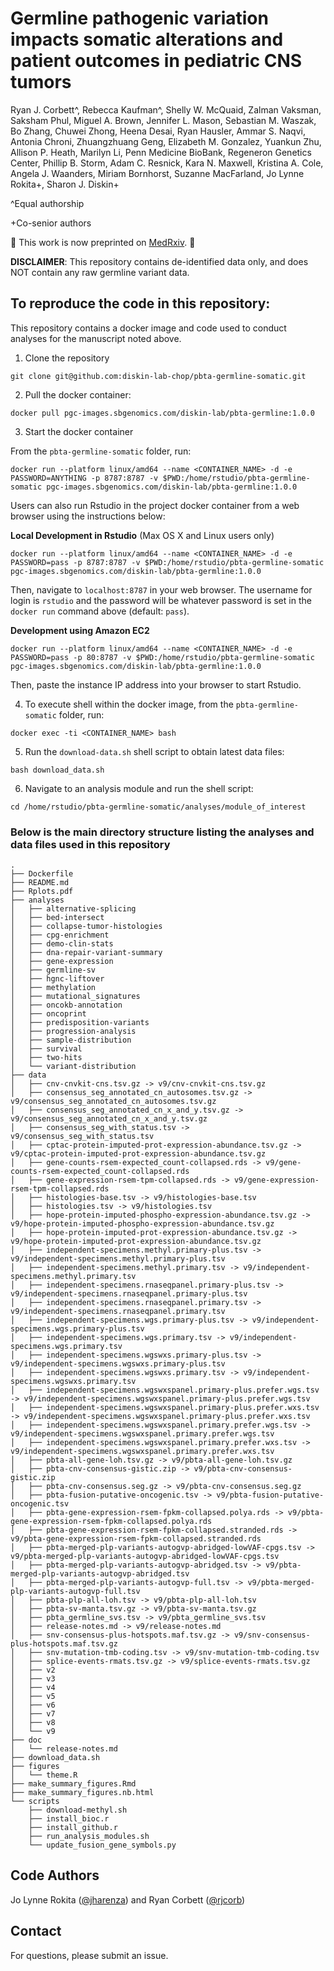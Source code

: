 # Germline pathogenic variation impacts somatic alterations and patient outcomes in pediatric CNS tumors

Ryan J. Corbett^, Rebecca Kaufman^, Shelly W. McQuaid, Zalman Vaksman, Saksham Phul, Miguel A. Brown, Jennifer L. Mason, Sebastian M. Waszak, Bo Zhang, Chuwei Zhong, Heena Desai, Ryan Hausler, Ammar S. Naqvi, Antonia Chroni, Zhuangzhuang Geng, Elizabeth M. Gonzalez, Yuankun Zhu, Allison P. Heath, Marilyn Li, Penn Medicine BioBank, Regeneron Genetics Center, Phillip B. Storm, Adam C. Resnick, Kara N. Maxwell, Kristina A. Cole, Angela J. Waanders, Miriam Bornhorst, Suzanne MacFarland, Jo Lynne Rokita+, Sharon J. Diskin+

^Equal authorship

+Co-senior authors

:tada: This work is now preprinted on [MedRxiv](https://www.medrxiv.org/content/10.1101/2025.02.04.25321499v1). :newspaper:


__DISCLAIMER__: This repository contains de-identified data only, and does NOT contain any raw germline variant data.  

## To reproduce the code in this repository:
This repository contains a docker image and code used to conduct analyses for the manuscript noted above.

1. Clone the repository
```
git clone git@github.com:diskin-lab-chop/pbta-germline-somatic.git
```

2. Pull the docker container:
```
docker pull pgc-images.sbgenomics.com/diskin-lab/pbta-germline:1.0.0
```

3. Start the docker container

From the `pbta-germline-somatic` folder, run:

```
docker run --platform linux/amd64 --name <CONTAINER_NAME> -d -e PASSWORD=ANYTHING -p 8787:8787 -v $PWD:/home/rstudio/pbta-germline-somatic pgc-images.sbgenomics.com/diskin-lab/pbta-germline:1.0.0
```
 
Users can also run Rstudio in the project docker container from a web browser using the instructions below:

__Local Development in Rstudio__ (Max OS X and Linux users only)

```
docker run --platform linux/amd64 --name <CONTAINER_NAME> -d -e PASSWORD=pass -p 8787:8787 -v $PWD:/home/rstudio/pbta-germline-somatic pgc-images.sbgenomics.com/diskin-lab/pbta-germline:1.0.0
```

Then, navigate to `localhost:8787` in your web browser. The username for login is `rstudio` and the password will be whatever password is set in the `docker run` command above (default: `pass`).

__Development using Amazon EC2__

```
docker run --platform linux/amd64 --name <CONTAINER_NAME> -d -e PASSWORD=pass -p 80:8787 -v $PWD:/home/rstudio/pbta-germline-somatic pgc-images.sbgenomics.com/diskin-lab/pbta-germline:1.0.0
```

Then, paste the instance IP address into your browser to start Rstudio. 

4. To execute shell within the docker image, from the `pbta-germline-somatic` folder, run:
```
docker exec -ti <CONTAINER_NAME> bash
```

5. Run the `download-data.sh` shell script to obtain latest data files: 
```
bash download_data.sh
```

6. Navigate to an analysis module and run the shell script:
```
cd /home/rstudio/pbta-germline-somatic/analyses/module_of_interest
```


### Below is the main directory structure listing the analyses and data files used in this repository

```
.
├── Dockerfile
├── README.md
├── Rplots.pdf
├── analyses
│   ├── alternative-splicing
│   ├── bed-intersect
│   ├── collapse-tumor-histologies
│   ├── cpg-enrichment
│   ├── demo-clin-stats
│   ├── dna-repair-variant-summary
│   ├── gene-expression
│   ├── germline-sv
│   ├── hgnc-liftover
│   ├── methylation
│   ├── mutational_signatures
│   ├── oncokb-annotation
│   ├── oncoprint
│   ├── predisposition-variants
│   ├── progression-analysis
│   ├── sample-distribution
│   ├── survival
│   ├── two-hits
│   └── variant-distribution
├── data
│   ├── cnv-cnvkit-cns.tsv.gz -> v9/cnv-cnvkit-cns.tsv.gz
│   ├── consensus_seg_annotated_cn_autosomes.tsv.gz -> v9/consensus_seg_annotated_cn_autosomes.tsv.gz
│   ├── consensus_seg_annotated_cn_x_and_y.tsv.gz -> v9/consensus_seg_annotated_cn_x_and_y.tsv.gz
│   ├── consensus_seg_with_status.tsv -> v9/consensus_seg_with_status.tsv
│   ├── cptac-protein-imputed-prot-expression-abundance.tsv.gz -> v9/cptac-protein-imputed-prot-expression-abundance.tsv.gz
│   ├── gene-counts-rsem-expected_count-collapsed.rds -> v9/gene-counts-rsem-expected_count-collapsed.rds
│   ├── gene-expression-rsem-tpm-collapsed.rds -> v9/gene-expression-rsem-tpm-collapsed.rds
│   ├── histologies-base.tsv -> v9/histologies-base.tsv
│   ├── histologies.tsv -> v9/histologies.tsv
│   ├── hope-protein-imputed-phospho-expression-abundance.tsv.gz -> v9/hope-protein-imputed-phospho-expression-abundance.tsv.gz
│   ├── hope-protein-imputed-prot-expression-abundance.tsv.gz -> v9/hope-protein-imputed-prot-expression-abundance.tsv.gz
│   ├── independent-specimens.methyl.primary-plus.tsv -> v9/independent-specimens.methyl.primary-plus.tsv
│   ├── independent-specimens.methyl.primary.tsv -> v9/independent-specimens.methyl.primary.tsv
│   ├── independent-specimens.rnaseqpanel.primary-plus.tsv -> v9/independent-specimens.rnaseqpanel.primary-plus.tsv
│   ├── independent-specimens.rnaseqpanel.primary.tsv -> v9/independent-specimens.rnaseqpanel.primary.tsv
│   ├── independent-specimens.wgs.primary-plus.tsv -> v9/independent-specimens.wgs.primary-plus.tsv
│   ├── independent-specimens.wgs.primary.tsv -> v9/independent-specimens.wgs.primary.tsv
│   ├── independent-specimens.wgswxs.primary-plus.tsv -> v9/independent-specimens.wgswxs.primary-plus.tsv
│   ├── independent-specimens.wgswxs.primary.tsv -> v9/independent-specimens.wgswxs.primary.tsv
│   ├── independent-specimens.wgswxspanel.primary-plus.prefer.wgs.tsv -> v9/independent-specimens.wgswxspanel.primary-plus.prefer.wgs.tsv
│   ├── independent-specimens.wgswxspanel.primary-plus.prefer.wxs.tsv -> v9/independent-specimens.wgswxspanel.primary-plus.prefer.wxs.tsv
│   ├── independent-specimens.wgswxspanel.primary.prefer.wgs.tsv -> v9/independent-specimens.wgswxspanel.primary.prefer.wgs.tsv
│   ├── independent-specimens.wgswxspanel.primary.prefer.wxs.tsv -> v9/independent-specimens.wgswxspanel.primary.prefer.wxs.tsv
│   ├── pbta-all-gene-loh.tsv.gz -> v9/pbta-all-gene-loh.tsv.gz
│   ├── pbta-cnv-consensus-gistic.zip -> v9/pbta-cnv-consensus-gistic.zip
│   ├── pbta-cnv-consensus.seg.gz -> v9/pbta-cnv-consensus.seg.gz
│   ├── pbta-fusion-putative-oncogenic.tsv -> v9/pbta-fusion-putative-oncogenic.tsv
│   ├── pbta-gene-expression-rsem-fpkm-collapsed.polya.rds -> v9/pbta-gene-expression-rsem-fpkm-collapsed.polya.rds
│   ├── pbta-gene-expression-rsem-fpkm-collapsed.stranded.rds -> v9/pbta-gene-expression-rsem-fpkm-collapsed.stranded.rds
│   ├── pbta-merged-plp-variants-autogvp-abridged-lowVAF-cpgs.tsv -> v9/pbta-merged-plp-variants-autogvp-abridged-lowVAF-cpgs.tsv
│   ├── pbta-merged-plp-variants-autogvp-abridged.tsv -> v9/pbta-merged-plp-variants-autogvp-abridged.tsv
│   ├── pbta-merged-plp-variants-autogvp-full.tsv -> v9/pbta-merged-plp-variants-autogvp-full.tsv
│   ├── pbta-plp-all-loh.tsv -> v9/pbta-plp-all-loh.tsv
│   ├── pbta-sv-manta.tsv.gz -> v9/pbta-sv-manta.tsv.gz
│   ├── pbta_germline_svs.tsv -> v9/pbta_germline_svs.tsv
│   ├── release-notes.md -> v9/release-notes.md
│   ├── snv-consensus-plus-hotspots.maf.tsv.gz -> v9/snv-consensus-plus-hotspots.maf.tsv.gz
│   ├── snv-mutation-tmb-coding.tsv -> v9/snv-mutation-tmb-coding.tsv
│   ├── splice-events-rmats.tsv.gz -> v9/splice-events-rmats.tsv.gz
│   ├── v2
│   ├── v3
│   ├── v4
│   ├── v5
│   ├── v6
│   ├── v7
│   ├── v8
│   └── v9
├── doc
│   └── release-notes.md
├── download_data.sh
├── figures
│   └── theme.R
├── make_summary_figures.Rmd
├── make_summary_figures.nb.html
└── scripts
    ├── download-methyl.sh
    ├── install_bioc.r
    ├── install_github.r
    ├── run_analysis_modules.sh
    └── update_fusion_gene_symbols.py
```

## Code Authors

Jo Lynne Rokita ([@jharenza](https://github.com/jharenza)) and Ryan Corbett ([@rjcorb](https://github.com/rjcorb))

## Contact

For questions, please submit an issue.

